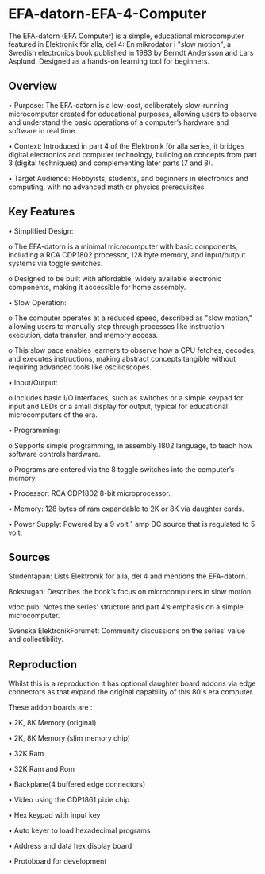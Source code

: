 # EFA-datorn-EFA-4-Computer
The EFA-datorn (EFA Computer) is a simple, educational microcomputer featured in Elektronik för alla, del 4: En mikrodator i "slow motion", a Swedish electronics book published in 1983 by Berndt Andersson and Lars Asplund. Designed as a hands-on learning tool for beginners.

## Overview
•	Purpose: The EFA-datorn is a low-cost, deliberately slow-running microcomputer created for educational purposes, allowing users to observe and understand the basic operations of a computer’s hardware and software in real time.

•	Context: Introduced in part 4 of the Elektronik för alla series, it bridges digital electronics and computer technology, building on concepts from part 3 (digital techniques) and complementing later parts (7 and 8).

•	Target Audience: Hobbyists, students, and beginners in electronics and computing, with no advanced math or physics prerequisites.

## Key Features

•	Simplified Design: 

o	The EFA-datorn is a minimal microcomputer with basic components, including a RCA CDP1802 processor, 128 byte memory, and input/output systems via toggle switches.

o	Designed to be built with affordable, widely available electronic components, making it accessible for home assembly.

•	Slow Operation: 

o	The computer operates at a reduced speed, described as "slow motion," allowing users to manually step through processes like instruction execution, data transfer, and memory access.

o	This slow pace enables learners to observe how a CPU fetches, decodes, and executes instructions, making abstract concepts tangible without requiring advanced tools like oscilloscopes.

•	Input/Output: 

o	Includes basic I/O interfaces, such as switches or a simple keypad for input and LEDs or a small display for output, typical for educational microcomputers of the era.

•	Programming: 

o	Supports simple programming, in assembly 1802 language, to teach how software controls hardware.

o	Programs are entered via the 8 toggle switches into the computer’s memory.

•	Processor: RCA CDP1802 8-bit microprocessor.

•	Memory: 128 bytes of ram expandable to 2K or 8K via daughter cards.

•	Power Supply: Powered by a 9 volt 1 amp DC source that is regulated to 5 volt.

## Sources

Studentapan: Lists Elektronik för alla, del 4 and mentions the EFA-datorn.

Bokstugan: Describes the book’s focus on microcomputers in slow motion.

vdoc.pub: Notes the series’ structure and part 4’s emphasis on a simple microcomputer.

Svenska ElektronikForumet: Community discussions on the series’ value and collectibility.

## Reproduction

Whilst this is a reproduction it has optional daughter board addons via edge connectors as that expand the original capability of this 80's era computer.

These addon boards are :

• 2K, 8K Memory (original)

• 2K, 8K Memory (slim memory chip)

• 32K Ram

• 32K Ram and Rom

• Backplane(4 buffered edge connectors)

• Video using the CDP1861 pixie chip

• Hex keypad with input key

• Auto keyer to load hexadecimal programs

• Address and data hex display board

• Protoboard for development


